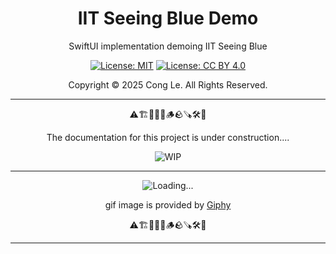 
<div align="center">
	<h1>
		<strong>IIT Seeing Blue Demo</strong>
	</h1>
    <p>SwiftUI implementation demoing IIT Seeing Blue</p>
	
[![License: MIT](https://img.shields.io/badge/License-MIT-yellow.svg)](LICENSE) [![License: CC BY 4.0](https://licensebuttons.net/l/by/4.0/88x31.png)](LICENSE-CC-BY)

Copyright © 2025 Cong Le. All Rights Reserved.

 
</div>



---

<div align="center">
	
⚠️🏗️🚧🦺🧱🪵🪨🪚🛠️👷

The documentation for this project is under construction....

![WIP](https://media4.giphy.com/media/v1.Y2lkPTc5MGI3NjExd3lmN2UzbHE1d3kzNGF6dGloMTdoajNoeWNtemQ3NW1kNnoyN2ZodSZlcD12MV9pbnRlcm5hbF9naWZfYnlfaWQmY3Q9Zw/v7dNAqqlAXYbvSX57O/giphy.gif)

---


![Loading...](https://media1.giphy.com/media/v1.Y2lkPTc5MGI3NjExY3dqOTdubnZ6dHh0bnIxYzIwZWFtMThjOXA5b2lkdnVybXVucWQ0NiZlcD12MV9pbnRlcm5hbF9naWZfYnlfaWQmY3Q9Zw/xT0BKr4MvHdohFTe6s/giphy.gif)


gif image is provided by [Giphy](https://giphy.com)

⚠️🏗️🚧🦺🧱🪵🪨🪚🛠️👷
	
</div>

----
